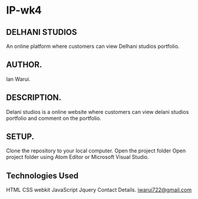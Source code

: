 # IP-wk4
## DELHANI STUDIOS
An online platform where customers can view Delhani studios portfolio.

## AUTHOR.
Ian Warui.

## DESCRIPTION.
Delani studios is a online website where customers can view delani studios portfolio and comment on the portfolio.

## SETUP.
Clone the repository to your local computer.
Open the project folder
Open project folder using Atom Editor or Microsoft Visual Studio.

## Technologies Used
HTML
CSS
webkit
JavaScript
Jquery
Contact Details.
iwarui722@gmail.com
